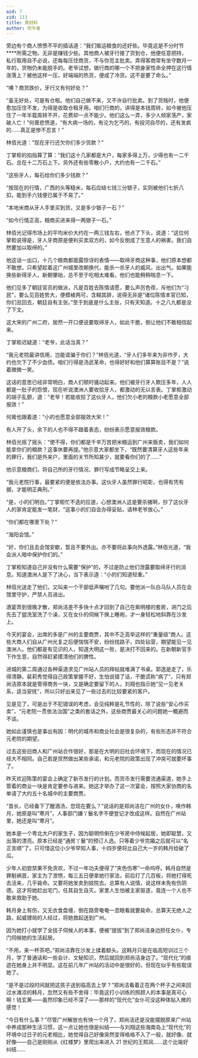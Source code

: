 ```yaml
---
aid: 7
zid: 113
title: 黑材料
author: 吹牛者
---
```


旁边有个商人愤愤不平的插话道：“我们贩运粮食的还好些。毕竟这是不分时节\*\*\*\*所需之物。无非是赚钱少些。其他商人被牙行接了货到仓，他便任意把持，私行取用自不必说，还每每压住商货，不与你觅主批卖。弄得客商常有坐守数月一年的，货物仍未能脱手的。老爷试想，做行商的哪一个不把身家性命全押在这行情涨落上？被他这样一压，好端端的热货，便成了冷货。这不是要了命么。”

“噢？商货跌价，牙行又有何好处？”

“虽无好处，可是有仓租。他们自己做不来，又不许自行批卖。到了货贱时，他便愈加压住不发，为得是收取仓租牙用。咱们行商的，讲得是本钱周转，如今被他压住了一年半载周转不开，花费却一点不能少。他们这么一弄，多少人倾家荡产，家破人亡！”何膏悲愤道，“有大病一场的，有沦为乞丐的，有投河自尽的，还有发疯的……真正是惨不忍言！”

林佰光道：“现在牙行还欠你们多少货款？”

丁掌柜的掐指算了算：“我们这十几家都是大户，每家多得上万，少得也有一二千石。总在十二万石上下。另外还有些零散小户，大约也有一二千石。”

“这些牙人，每石给你们多少钱款？”

“按现在的行情，广西的头等糙米，每石应结七钱三分银子，实则被他们七折八扣，能到手六钱便已属于不易了。”

“本地米商从牙人手里买到货，又是多少银子一石？”

“如今行情正高，粮商买进来得一两银子一石。”

林佰光记得市场上的平均米价大约在一两三钱左右，他点了下头，说道：“这位何掌柜说得是，牙人牙商原是便利买卖双方的，如今反倒成了生意人的祸害。我们自然要加以取缔的。”

他这话一出口，十几个粮商都面露惊讶的表情――取缔牙商这种事，他们原本想都不敢想，只希望趁着这广州城里改朝换代，能杀一杀牙人的威风，出出气。如果能换些新得牙人，新朝肇始，总不至于吃相太难看。他们也能稍稍喘息一下。

他们见多了朝廷官员的做派，凡是百姓去陈情请愿，要么声厉色荏，斥他们为“刁民”，要么见百姓势大，便模棱两可，含糊其辞，说得无非是“诸位陈情本官已知，你们且回去，朝廷自有主张。”至于到底是什么主张，只有天知道。十之八九都是没了下文。

这大宋的广州二府，居然一开口便说要取缔牙人，如此干脆，倒让他们不敢相信起来。

丁掌柜迟疑道：“老爷，此话当真？”

“我元老院最讲信用，岂能诓骗于你们？”林佰光道，“牙人们多年来为非作歹，大约也欠下了不少血债。咱们行得是汤武革命，也得好好和他们算算账目不是？”说着微微一笑。

这话的意思已经非常明白，商人们顿时骚动起来。他们被牙行牙人欺压多年，人人都是一肚子的怨恨，现在听说澳洲人要收拾牙人，都激动的无以言表。丁掌柜激动的胡子乱颤，道：“老爷！若能收拾了这伙牙人，他们欠小老的粮款小老愿意全部报效！”

何膏也跟着道：“小的也愿意全部报效大宋！”

有人开了头，余下的人也不得不跟着表态，纷纷表示愿意报效粮款。

林佰光摇了摇头：“使不得，你们都是千辛万苦把米粮运到广州来贩卖，我们如何能拿你们的粮款？这事休要再提。”他示意大家都坐下，“既然要清算牙人这些年来的罪行，我们是外来户，里面的关节所知甚少，就要看你们的了……”

他示意粮商们，将自己所的牙行情况、罪行写成节略呈交上来。

“我元老院行事，最要紧的便是依法办事。这伙牙人虽然罪行昭彰，也得有凭有据，才能明正典刑。”

“是，小的们明白。”丁掌柜忙不迭的应道，心想澳洲人这是要杀猪啊，抄了这伙牙人的家肯定能发一笔财，“这事小的们自会办得妥贴，请林老爷放心。”

“你们都在哪里下处？”

“海阳会馆。”

“好，你们且去会馆安歇，暂且不要外出。亦不要将此事向外透露。”林佰光道，“我会派人暗中保护你们的。”

丁掌柜知道自己并没有什么需要“保护”的，不过是防止他们泄露要取缔牙行的消息。知道澳洲人是下了决心，当下表示道：“小的们知道轻重。”

林佰光送走了他们，又叫来一个干部低声嘱咐了几句。要他派一队白马队人员在会馆里守护，严禁人员进出。

酒宴弄到很晚才散，郑尚洁差不多快十点才回到了自己在紫明楼的套房，进门之后先去了盥洗室洗了个澡，又在女仆的伺候下换上睡袍，才一身轻松地斜靠在沙发上。

今天的宴会，出席的多是广州的主要商贾，其中不乏高举这样的“重量级”商人。这些大商人们自从广州光复之后便惴惴不安，纷纷找路子，四处钻营，期望能见一见澳洲人。他们都是有见识的人，知道大明这一败，是决打不回来的。在新朝新官手下作生意，自然得赶紧摸清他们的脾性。

进城的第二周通过各种渠道求见广州站人员的拜帖就堆满了书桌。郭逸是走了，乐得清静。裴莉秀觉得自己政策掌握不好，生怕说错了话，干脆谎称“病了”，只有郑尚洁原本就是管得商务一块，又是确定要留下的人，刘翔也指示她“见一见老关系，适当安抚”，所以只好出来见了一些过去的比较要紧的客户。

见是见了，可是出于不犯错误的考虑，会见纯粹是礼节性的，除了说些“安心作买卖”，“元老院一贯依法治国”之类的套话之外，这些商贾最关心的问题她一概避而不谈。

她如此谨慎也是事出有因：明代的城市和商业社会是很复杂的，有些形态并不符合元老院的期望。

过去这些旧商人和广州站合作很好，那是在大明的旧社会环境下，而现在的情况已经大不相同。自己若是贸然做出某些承诺，和元老院的政策出现了冲突可就要坏事了。

昨天欢迎陈策的宴会上确定了新币发行的计划。而货币发行需要流通渠道，她手上管着的商业一块是肯定要参与进来。她这才举办了这一次宴会，按照大家协商的名单请了大约五十名城中的主要商贾。

“首长，已经备下了醒酒汤，您现在要么？”说话的是郑尚洁在广州的女仆，唤作韩月，她原是叫“寒月”，人事部门嫌丫鬟名字不便登记才改成这样。自然在广州站里，她还是叫“寒月”。

她本是一个粤北大户的家生子，因为聪明伶俐在少爷房中侍候起居，她即聪慧，又出落的漂亮。原本已经是“通房丫鬟”的预订人选。只等着少爷完婚之后就可以“名正言顺”了。只可惜这位小少爷早知人事，十四岁便将比自己大一岁的韩月给破了瓜。

少年人初尝禁果不免贪欢，不过一年功夫便得了“夹色伤寒”一命呜呼。韩月自然是罪魁祸首，家主为了泄愤，每三五日便拿她行家法，前后打了几百板，将她打得死去活来，几乎毙命。又要将她发卖到妓院去。总算有人说情，说这样未免有伤阴德。这才将她赶出宅门，任其自生自灭。家里人生怕被主家驱逐，竟连一个人也不敢来救助于她。

韩月身上有伤，又无衣食盘缠，倒在路旁奄奄一息眼看就要毙命，总算天无绝人之路，起威镖局的人经过，将她救起送到广州。

因为她打小就学了全挂子伺候人的本事，便被“提拔”到了郑尚洁身边担任女仆，专门伺候她的生活起居。

“不用，来一杯茶吧。”郑尚洁靠在沙发上揉着额头。这韩月只是在临高短训过三个月，学了普通话和一些会计、文秘知识，然后就回到郑尚洁身边了。“现代化”的痕迹在她身上并不明显。这在前几年广州站的活动中是很好的，但现在似乎有些耽误她了。

“是不是过段时间就把这孩子送到临高去上学？”郑尚洁看着正在两个杯子之间来回过水滩凉的韩月，忽然又有些不舍得：毕竟这打小训练的照顾人的本事是真可心啊！钱玄黄――虽然印象已经不深了――那样的“现代化”女仆可没这种体贴入微的感觉！

“今日有什么事？”尽管广州解放也有快一个月了，郑尚洁还是没能摆脱原来广州站中养成那种生活习惯，这一点让她也很是纠结――与刘翔这些海南岛上“现代化”的环境中过日子的元老相比，她觉得自己好像突然变得格格不入了一般，就好像、就好像――自己是刚刚从《红楼梦》里爬出来进入 21 世纪的王熙凤……这个比喻好纠结……
